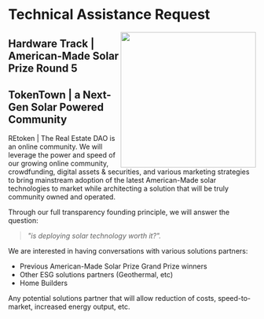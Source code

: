 # Technical Assistance Request
[<img src="https://storage.googleapis.com/poapmedia/tokentowndao-livestream-exclusive-poap-for-streamyard-participants-2021-logo-1633392258356.png" width=275 align=right>](https://github.com/REtokenDAO/projects/tree/main/2021/HeroX/sr5/hardware)

## Hardware Track | American-Made Solar Prize Round 5

## TokenTown | a Next-Gen Solar Powered Community
REtoken | The Real Estate DAO is an online community.  We will leverage the power and speed of our growing online community, crowdfunding, digital assets & securities, and various marketing strategies to bring mainstream adoption of the latest American-Made solar technologies to market while architecting a solution that will be truly community owned and operated.

Through our full transparency founding principle, we will answer the question:
> *"is deploying solar technology worth it?".*

We are interested in having conversations with various solutions partners:
* Previous American-Made Solar Prize Grand Prize winners
* Other ESG solutions partners (Geothermal, etc)
* Home Builders

Any potential solutions partner that will allow reduction of costs, speed-to-market, increased energy output, etc.
